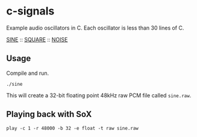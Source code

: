 # c-signals
Example audio oscillators in C. Each oscillator is less than 30 lines of C. 

<a href = "sine.c">SINE</a> :: <a href = "square.c">SQUARE</a>  :: <a href = "noise.c">NOISE</a>

## Usage
Compile and run. 
```
./sine
```
This will create a 32-bit floating point 48kHz raw PCM file called `sine.raw`.

## Playing back with SoX
```
play -c 1 -r 48000 -b 32 -e float -t raw sine.raw
```
